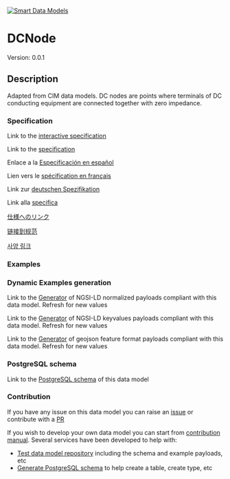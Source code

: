[![Smart Data Models](https://smartdatamodels.org/wp-content/uploads/2022/01/SmartDataModels_logo.png "Logo")](https://smartdatamodels.org)
# DCNode
Version: 0.0.1

## Description 

Adapted from CIM data models. DC nodes are points where terminals of DC conducting equipment are connected together with zero impedance.
### Specification

Link to the [interactive specification](https://swagger.lab.fiware.org/?url=https://smart-data-models.github.io/dataModel.EnergyCIM/DCNode/swagger.yaml)

Link to the [specification](https://github.com/smart-data-models/dataModel.EnergyCIM/blob/master/DCNode/doc/spec.md)

Enlace a la [Especificación en español](https://github.com/smart-data-models/dataModel.EnergyCIM/blob/master/DCNode/doc/spec_ES.md)

Lien vers le [spécification en français](https://github.com/smart-data-models/dataModel.EnergyCIM/blob/master/DCNode/doc/spec_FR.md)

Link zur [deutschen Spezifikation](https://github.com/smart-data-models/dataModel.EnergyCIM/blob/master/DCNode/doc/spec_DE.md)

Link alla [specifica](https://github.com/smart-data-models/dataModel.EnergyCIM/blob/master/DCNode/doc/spec_IT.md)

[仕様へのリンク](https://github.com/smart-data-models/dataModel.EnergyCIM/blob/master/DCNode/doc/spec_JA.md)

[链接到规范](https://github.com/smart-data-models/dataModel.EnergyCIM/blob/master/DCNode/doc/spec_ZH.md)

[사양 링크](https://github.com/smart-data-models/dataModel.EnergyCIM/blob/master/DCNode/doc/spec_KO.md)
### Examples
### Dynamic Examples generation

Link to the [Generator](https://smartdatamodels.org/extra/ngsi-ld_generator.php?schemaUrl=https://raw.githubusercontent.com/smart-data-models/dataModel.EnergyCIM/master/DCNode/schema.json&email=info@smartdatamodels.org) of NGSI-LD normalized payloads compliant with this data model. Refresh for new values

Link to the [Generator](https://smartdatamodels.org/extra/ngsi-ld_generator_keyvalues.php?schemaUrl=https://raw.githubusercontent.com/smart-data-models/dataModel.EnergyCIM/master/DCNode/schema.json&email=info@smartdatamodels.org) of NGSI-LD keyvalues payloads compliant with this data model. Refresh for new values

Link to the [Generator](https://smartdatamodels.org/extra/geojson_features_generator.php?schemaUrl=https://raw.githubusercontent.com/smart-data-models/dataModel.EnergyCIM/master/DCNode/schema.json&email=info@smartdatamodels.org) of geojson feature format payloads compliant with this data model. Refresh for new values
### PostgreSQL schema

Link to the [PostgreSQL schema](https://github.com/smart-data-models/dataModel.EnergyCIM/blob/master/DCNode/schema.sql) of this data model
### Contribution

 If you have any issue on this data model you can raise an [issue](https://github.com/smart-data-models/dataModel.EnergyCIM/issues)  or contribute with a [PR](https://github.com/smart-data-models/dataModel.EnergyCIM/pulls)

 If you wish to develop your own data model you can start from [contribution manual](https://bit.ly/contribution_manual). Several services have been developed to help with: 
 - [Test data model repository](https://smartdatamodels.org/index.php/data-models-contribution-api/) including the schema and example payloads, etc
 - [Generate PostgreSQL schema](https://smartdatamodels.org/index.php/sql-service/) to help create a table, create type, etc